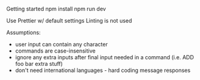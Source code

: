Getting started
npm install
npm run dev

Use Prettier w/ default settings
Linting is not used

Assumptions:

- user input can contain any character
- commands are case-insensitive
- ignore any extra inputs after final input needed in a command (i.e. ADD foo bar extra stuff)
- don't need international languages - hard coding message responses

